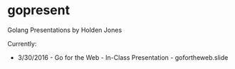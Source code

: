 # gopresent
Golang Presentations by Holden Jones


Currently:

- 3/30/2016 - Go for the Web - In-Class Presentation - gofortheweb.slide
